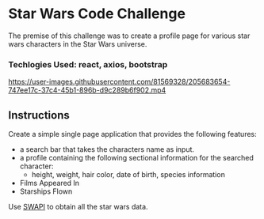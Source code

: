 # Star Wars Code Challenge 
The premise of this challenge was to create a profile page for various star wars characters in the Star Wars universe.

### Techlogies Used: react, axios, bootstrap

https://user-images.githubusercontent.com/81569328/205683654-747ee17c-37c4-45b1-896b-d9c289b6f902.mp4

## Instructions 
Create a simple single page application that provides the following features:
- a search bar that takes the characters name as input.
- a profile containing the following sectional information for the searched character:
  - height, weight, hair color, date of birth, species information
- Films Appeared In
- Starships Flown

Use [SWAPI](https://swapi.py4e.com/) to obtain all the star wars data.
